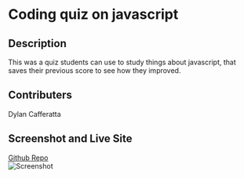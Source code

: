 # Coding quiz on javascript

## Description
This was a quiz students can use to study things about javascript, that saves their previous score to see how they improved.

## Contributers 
Dylan Cafferatta

## Screenshot and Live Site 

[Github Repo](https://dylancaff.github.io/web-quiz/)\
![Screenshot](Code-quiz.png)